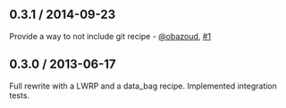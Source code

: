 ## 0.3.1 / 2014-09-23

Provide a way to not include git recipe - [@obazoud](https://github.com/obazoud), [#1](https://github.com/lxmx/chef-git-user/pull/1)

## 0.3.0 / 2013-06-17

Full rewrite with a LWRP and a data_bag recipe.
Implemented integration tests.
